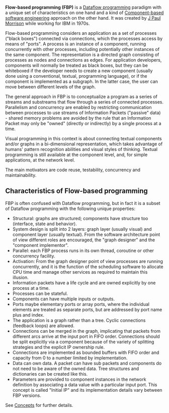 **Flow-based programming (FBP)** is a [Dataflow programming](http://en.wikipedia.org/wiki/Dataflow_programming) paradigm with a unique set of characteristics on one hand and a kind of [Component-based software engineering](http://en.wikipedia.org/wiki/Component-based_software_engineering) approach on the other hand. It was created by [J Paul Morrison](http://www.jpaulmorrison.com/) while working for IBM in 1970s.

Flow-based programming considers an application as a set of processes ("black boxes") connected via connections, which the processes access by means of "ports". A process is an instance of a component, running concurrently with other processes, including potentially other instances of the same component. The representation is a directed graph consisting of processes as nodes and connections as edges. For application developers, components will normally be treated as black boxes, but they can be whiteboxed if the developer needs to create a new component (usually done using a conventional, textual, programming language), or if the component is implemented as a subgraph.  In the latter case, the user can move between different levels of the graph. 

The general approach in FBP is to conceptualize a program as a series of streams and substreams that flow through a series of connected processes. Parallelism and concurrency are enabled by restricting communication between processes to use streams of Information Packets ("passive" data) - shared memory problems are avoided by the rule that an Information Packet may only be "owned" (directly or indirectly) by a single process at a time.

Visual programming in this context is about connecting textual components and/or graphs in a bi-dimensional representation, which takes advantage of humans' pattern recognition abilities and visual styles of thinking. Textual programming is still available at the component level, and, for simple applications, at the network level.

The main motivators are code reuse, testability, concurrency and maintainability.

## Characteristics of Flow-based programming

FBP is often confused with Dataflow programming, but in fact it is a subset of Dataflow programming with the following unique properties:
 - Structural: graphs are structured; components have structure too (interface, state and behavior).
 - System design is split into 2 layers: graph layer (usually visual) and component layer (usually textual). From the software architecture point of view different roles are encouraged, the "graph designer" and the "component implementor".
 - Parallel: each FBP process runs in its own thread, coroutine or other concurrency facility.
 - Activation: From the graph designer point of view processes are running concurrently, and it is the function of the scheduling software to allocate CPU time and manage other services as required to maintain this illusion. 
 - Information packets have a life cycle and are owned explicitly by one process at a time.
 - Processes can be stateful.
 - Components can have multiple inputs or outputs.
 - Ports maybe elementary ports or array ports, where the individual elements are treated as separate ports, but are addressed by port name plus and index.
 - The application is a graph rather than a tree. Cyclic connections (feedback loops) are allowed.
 - Connections can be merged in the graph, implicating that packets from different arcs arrive at the input port in FIFO order. Connections should be split explicitly via a component because of the variety of splitting strategies and the explicit IP ownership rule.
 - Connections are implemented as bounded buffers with FIFO order and capacity from 0 to a number limited by implementation.
 - Data can own data. A packet can have sub packets and components do not need to be aware of the owned data. Tree structures and dictionaries can be created like this.
 - Parameters are provided to component instances in the network definition by associating a data value with a particular input port. This concept is called "Initial IP" and its implementation details vary between FBP versions.

See [Concepts](Concepts) for further details.